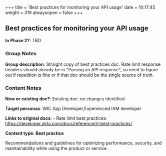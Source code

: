 +++
title = 'Best practices for monitoring your API usage'
date = 16:17:45
weight = 319
alwaysopen = false
+++

## Best practices for monitoring your API usage

**In Phase 2?**: TBD


### Group Notes

**Group description**: Straight copy of best practices doc. 
Rate limit response headers should already be in "Parsing an API response", so need to figure out if repetition is fine or if that doc should be the single source of truth.	

### Content Notes

**New or existing doc?**: Existing doc: no changes identified

**Target personas**: WIC App Developer,Experienced IAM developer

**Links to original docs**: - Rate limit best practices: https://developer.okta.com/docs/reference/rl-best-practices/

**Content type: Best practice**

Recommendations and guidelines for optimizing performance, security, and maintainability while using the product or service.


